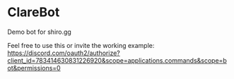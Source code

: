 # ClareBot
Demo bot for shiro.gg

Feel free to use this or invite the working example: https://discord.com/oauth2/authorize?client_id=783414630831226920&scope=applications.commands&scope=bot&permissions=0

